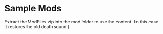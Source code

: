 # Sample Mods

Extract the ModFiles.zip into the mod folder to use the content. (In this case it restores the old death sound.)